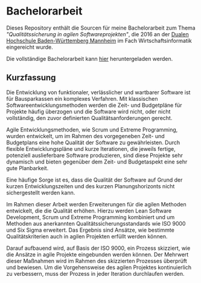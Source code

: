 # Bachelorarbeit

Dieses Repository enthält die Sourcen für meine Bachelorarbeit zum Thema *"Qualitätssicherung in agilen Softwareprojekten"*, die 2016 an der [Dualen Hochschule Baden-Württemberg Mannheim](https://www.dhbw-mannheim.de/) im Fach Wirtschaftsinformatik eingereicht wurde.

Die vollständige Bachelorarbeit kann [hier](https://s3.eu-central-1.amazonaws.com/steffen911-papers/WWI13SCA_Steffen_Schmitz_Bachelorarbeit.pdf) heruntergeladen werden.

## Kurzfassung

Die Entwicklung von funktionaler, verlässlicher und wartbarer Software ist für Bausparkassen ein komplexes Verfahren. Mit klassischen Softwareentwicklungsmethoden werden die Zeit- und Budgetpläne für Projekte häufig überzogen und die Software wird nicht, oder nicht vollständig, den zuvor definierten Qualitätsanforderungen gerecht.

Agile Entwicklungsmethoden, wie Scrum und Extreme Programming, wurden entwickelt, um im Rahmen des vorgegeneben Zeit- und Budgetplans eine hohe Qualität der Software zu gewährleisten. Durch flexible Entwicklungspläne und kurze Iterationen, die jeweils fertige, potenziell auslieferbare Software produzieren, sind diese Projekte sehr dynamisch und bieten gegenüber dem Zeit- und Budgetaspekt eine sehr gute Planbarkeit.

Eine häufige Sorge ist es, dass die Qualität der Software auf Grund der kurzen Entwicklungszeiten und des kurzen Planungshorizonts nicht sichergestellt werden kann.

Im Rahmen dieser Arbeit werden Erweiterungen für die agilen Methoden entwickelt, die die Qualität erhöhen. Hierzu werden Lean Software Development, Scrum und Extreme Programming kombiniert und um Methoden aus anerkannten Qualitätssicherungsstandards wie ISO 9000 und Six Sigma erweitert. Das Ergebnis sind Ansätze, wie bestimmte Qualitätskriterien auch in agilen Projekten erfüllt werden können.

Darauf aufbauend wird, auf Basis der ISO 9000, ein Prozess skizziert, wie die Ansätze in agile Projekte eingebunden werden können. Der Mehrwert dieser Maßnahmen wird im Rahmen des skizzierten Prozesses überprüft und bewiesen. Um die Vorgehensweise des agilen Projektes kontinuierlich zu verbessern, muss der Prozess in jeder Iteration durchlaufen werden. 
